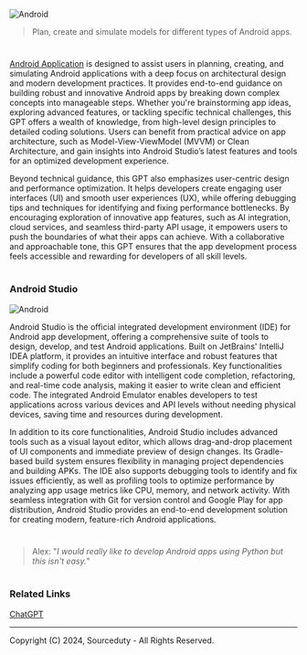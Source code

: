 ![Android](https://github.com/user-attachments/assets/b21a2be2-985e-4d41-9085-202611a9160c)

> Plan, create and simulate models for different types of Android apps.
#

[Android Application](https://chatgpt.com/g/g-Dg0HK37Q1-android-simlator) is designed to assist users in planning, creating, and simulating Android applications with a deep focus on architectural design and modern development practices. It provides end-to-end guidance on building robust and innovative Android apps by breaking down complex concepts into manageable steps. Whether you're brainstorming app ideas, exploring advanced features, or tackling specific technical challenges, this GPT offers a wealth of knowledge, from high-level design principles to detailed coding solutions. Users can benefit from practical advice on app architecture, such as Model-View-ViewModel (MVVM) or Clean Architecture, and gain insights into Android Studio’s latest features and tools for an optimized development experience.

Beyond technical guidance, this GPT also emphasizes user-centric design and performance optimization. It helps developers create engaging user interfaces (UI) and smooth user experiences (UX), while offering debugging tips and techniques for identifying and fixing performance bottlenecks. By encouraging exploration of innovative app features, such as AI integration, cloud services, and seamless third-party API usage, it empowers users to push the boundaries of what their apps can achieve. With a collaborative and approachable tone, this GPT ensures that the app development process feels accessible and rewarding for developers of all skill levels.

#
### Android Studio

![Android](https://github.com/user-attachments/assets/78d7ad46-620b-42a1-9f0f-1967e3ce935c)

Android Studio is the official integrated development environment (IDE) for Android app development, offering a comprehensive suite of tools to design, develop, and test Android applications. Built on JetBrains' IntelliJ IDEA platform, it provides an intuitive interface and robust features that simplify coding for both beginners and professionals. Key functionalities include a powerful code editor with intelligent code completion, refactoring, and real-time code analysis, making it easier to write clean and efficient code. The integrated Android Emulator enables developers to test applications across various devices and API levels without needing physical devices, saving time and resources during development.

In addition to its core functionalities, Android Studio includes advanced tools such as a visual layout editor, which allows drag-and-drop placement of UI components and immediate preview of design changes. Its Gradle-based build system ensures flexibility in managing project dependencies and building APKs. The IDE also supports debugging tools to identify and fix issues efficiently, as well as profiling tools to optimize performance by analyzing app usage metrics like CPU, memory, and network activity. With seamless integration with Git for version control and Google Play for app distribution, Android Studio provides an end-to-end development solution for creating modern, feature-rich Android applications.

#
> Alex: "*I would really like to develop Android apps using Python but this isn't easy.*"

#
### Related Links

[ChatGPT](https://github.com/sourceduty/ChatGPT)

***
Copyright (C) 2024, Sourceduty - All Rights Reserved.
